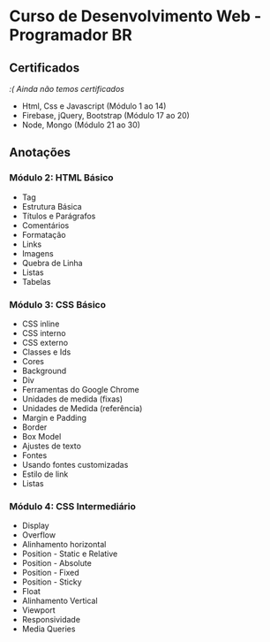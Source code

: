# Curso de Desenvolvimento Web - Programador BR

## Certificados

*:( Ainda não temos certificados*

* Html, Css e Javascript (Módulo 1 ao 14)
* Firebase, jQuery, Bootstrap (Módulo 17 ao 20)
* Node, Mongo (Módulo 21 ao 30)

## Anotações

### Módulo 2: HTML Básico
* Tag
* Estrutura Básica
* Títulos e Parágrafos
* Comentários
* Formatação
* Links
* Imagens
* Quebra de Linha
* Listas
* Tabelas

### Módulo 3: CSS Básico
* CSS inline
* CSS interno
* CSS externo
* Classes e Ids
* Cores
* Background
* Div
* Ferramentas do Google Chrome
* Unidades de medida (fixas)
* Unidades de Medida (referência)
* Margin e Padding
* Border
* Box Model
* Ajustes de texto
* Fontes
* Usando fontes customizadas
* Estilo de link
* Listas

### Módulo 4: CSS Intermediário
* Display
* Overflow
* Alinhamento horizontal
* Position - Static e Relative
* Position - Absolute
* Position - Fixed
* Position - Sticky
* Float
* Alinhamento Vertical
* Viewport
* Responsividade
* Media Queries
